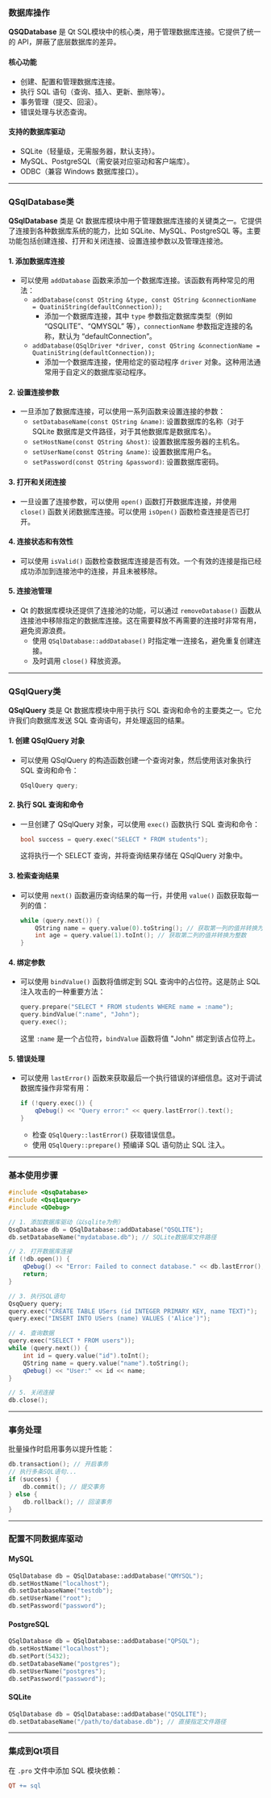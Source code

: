 ### 数据库操作  
**QSQDatabase** 是 Qt SQL模块中的核心类，用于管理数据库连接。它提供了统一的 API，屏蔽了底层数据库的差异。  

#### 核心功能  
- 创建、配置和管理数据库连接。  
- 执行 SQL 语句（查询、插入、更新、删除等）。  
- 事务管理（提交、回滚）。  
- 错误处理与状态查询。  

#### 支持的数据库驱动  
- SQLite（轻量级，无需服务器，默认支持）。  
- MySQL、PostgreSQL（需安装对应驱动和客户端库）。  
- ODBC（兼容 Windows 数据库接口）。  

---

### QSqlDatabase类  
**QSqlDatabase** 类是 Qt 数据库模块中用于管理数据库连接的关键类之一。它提供了连接到各种数据库系统的能力，比如 SQLite、MySQL、PostgreSQL 等。主要功能包括创建连接、打开和关闭连接、设置连接参数以及管理连接池。  

#### 1. 添加数据库连接  
- 可以使用 `addDatabase` 函数来添加一个数据库连接。该函数有两种常见的用法：  
  - `addDatabase(const QString &type, const QString &connectionName = QuatiniString(defaultConnection));`  
    - 添加一个数据库连接，其中 `type` 参数指定数据库类型（例如 “QSQLITE”、“QMYSQL” 等），`connectionName` 参数指定连接的名称，默认为 “defaultConnection”。  
  - `addDatabase(QSqlDriver *driver, const QString &connectionName = QuatiniString(defaultConnection));`  
    - 添加一个数据库连接，使用给定的驱动程序 `driver` 对象。这种用法通常用于自定义的数据库驱动程序。  

#### 2. 设置连接参数  
- 一旦添加了数据库连接，可以使用一系列函数来设置连接的参数：  
  - `setDatabaseName(const QString &name)`: 设置数据库的名称（对于 SQLite 数据库是文件路径，对于其他数据库是数据库名）。  
  - `setHostName(const QString &host)`: 设置数据库服务器的主机名。  
  - `setUserName(const QString &name)`: 设置数据库用户名。  
  - `setPassword(const QString &password)`: 设置数据库密码。  

#### 3. 打开和关闭连接  
- 一旦设置了连接参数，可以使用 `open()` 函数打开数据库连接，并使用 `close()` 函数关闭数据库连接。可以使用 `isOpen()` 函数检查连接是否已打开。  

#### 4. 连接状态和有效性  
- 可以使用 `isValid()` 函数检查数据库连接是否有效。一个有效的连接是指已经成功添加到连接池中的连接，并且未被移除。  

#### 5. 连接池管理  
- Qt 的数据库模块还提供了连接池的功能，可以通过 `removeDatabase()` 函数从连接池中移除指定的数据库连接。这在需要释放不再需要的连接时非常有用，避免资源浪费。  
  - 使用 `QSqlDatabase::addDatabase()` 时指定唯一连接名，避免重复创建连接。  
  - 及时调用 `close()` 释放资源。  

---

### QSqlQuery类  
**QSqlQuery** 类是 Qt 数据库模块中用于执行 SQL 查询和命令的主要类之一。它允许我们向数据库发送 SQL 查询语句，并处理返回的结果。  

#### 1. 创建 QSqlQuery 对象  
- 可以使用 QSqlQuery 的构造函数创建一个查询对象，然后使用该对象执行 SQL 查询和命令：  
  ```cpp
  QSqlQuery query;
  ```

#### 2. 执行 SQL 查询和命令  
- 一旦创建了 QSqlQuery 对象，可以使用 `exec()` 函数执行 SQL 查询和命令：  
  ```cpp
  bool success = query.exec("SELECT * FROM students");
  ```  
  这将执行一个 SELECT 查询，并将查询结果存储在 QSqlQuery 对象中。  

#### 3. 检索查询结果  
- 可以使用 `next()` 函数遍历查询结果的每一行，并使用 `value()` 函数获取每一列的值：  
  ```cpp
  while (query.next()) {
      QString name = query.value(0).toString(); // 获取第一列的值并转换为字符串
      int age = query.value(1).toInt(); // 获取第二列的值并转换为整数
  }
  ```

#### 4. 绑定参数  
- 可以使用 `bindValue()` 函数将值绑定到 SQL 查询中的占位符。这是防止 SQL 注入攻击的一种重要方法：  
  ```cpp
  query.prepare("SELECT * FROM students WHERE name = :name");
  query.bindValue(":name", "John");
  query.exec();
  ```  
  这里 `:name` 是一个占位符，`bindValue` 函数将值 "John" 绑定到该占位符上。  

#### 5. 错误处理  
- 可以使用 `lastError()` 函数来获取最后一个执行错误的详细信息。这对于调试数据库操作非常有用：  
  ```cpp
  if (!query.exec()) {
      qDebug() << "Query error:" << query.lastError().text();
  }
  ```  
  - 检查 `QSqlQuery::lastError()` 获取错误信息。  
  - 使用 `QSqlQuery::prepare()` 预编译 SQL 语句防止 SQL 注入。  

---

### 基本使用步骤  
```cpp
#include <QsqDatabase>
#include <Qsq1query>
#include <QDebug>

// 1. 添加数据库驱动（以sqlite为例）
QsqDatabase db = QSqlDatabase::addDatabase("QSQLITE");
db.setDatabaseName("mydatabase.db"); // SQLite数据库文件路径

// 2. 打开数据库连接
if (!db.open()) {
    qDebug() << "Error: Failed to connect database." << db.lastError();
    return;
}

// 3. 执行SQL语句
QsqQuery query;
query.exec("CREATE TABLE USers (id INTEGER PRIMARY KEY, name TEXT)");
query.exec("INSERT INTO USers (name) VALUES ('Alice')");

// 4. 查询数据
query.exec("SELECT * FROM users"));
while (query.next()) {
    int id = query.value("id").toInt();
    QString name = query.value("name").toString();
    qDebug() << "User:" << id << name;
}

// 5. 关闭连接
db.close();
```

---

### 事务处理  
批量操作时启用事务以提升性能：  
```cpp
db.transaction(); // 开启事务
// 执行多条SQL语句...
if (success) {
    db.commit(); // 提交事务
} else {
    db.rollback(); // 回滚事务
}
```

---

### 配置不同数据库驱动  
#### MySQL  
```cpp
QSqlDatabase db = QSqlDatabase::addDatabase("QMYSQL");
db.setHostName("localhost");
db.setDatabaseName("testdb");
db.setUserName("root");
db.setPassword("password");
```  

#### PostgreSQL  
```cpp
QSqlDatabase db = QSqlDatabase::addDatabase("QPSQL");
db.setHostName("localhost");
db.setPort(5432);
db.setDatabaseName("postgres");
db.setUserName("postgres");
db.setPassword("password");
```  

#### SQLite  
```cpp
QSqlDatabase db = QSqlDatabase::addDatabase("QSQLITE");
db.setDatabaseName("/path/to/database.db"); // 直接指定文件路径
```  

---

### 集成到Qt项目  
在 `.pro` 文件中添加 SQL 模块依赖：  
```makefile
QT += sql
```